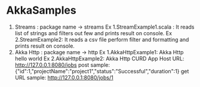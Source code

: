 # AkkaSamples
1. Streams : package name -> streams
 Ex 1.StreamExample1.scala : It reads list of strings and filters out few and prints result on console.
 Ex 2.StreamExample2: It reads a csv file perform filter and formatting and prints result on console.
2. Akka Http : package name -> http
 Ex 1.AkkaHttpExample1: Akka Http hello world
 Ex 2.AkkaHttpExample2: Akka Http CURD App
      Host URL: http://127.0.0.1:8080/jobs
      post sample: {"id":1,"projectName":"project1","status":"Successful","duration":1}
      get URL sample: http://127.0.0.1:8080/jobs/1

